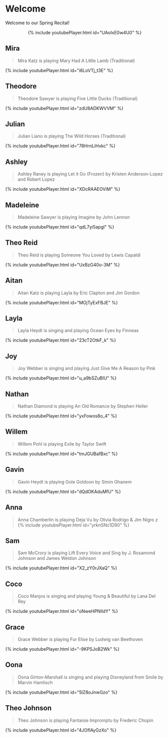 # Welcome

Welcome to our Spring Recital!

<p align="center">
{% include youtubePlayer.html id="UAoIxE0w4U0" %}
</p>

## Mira
> Mira Katz is playing Mary Had A Little Lamb (Traditional)

{% include youtubePlayer.html id="i6LoVTj_t3E" %}

## Theodore
> Theodore Sawyer is playing Five Little Ducks (Traditional)

{% include youtubePlayer.html id="zdU8ADKWVVM" %}

## Julian
> Julian Liano is playing The Wild Horses (Traditional)

{% include youtubePlayer.html id="78HrnLiHxkc" %}

## Ashley
> Ashley Raney is playing Let it Go (Frozen) by Kristen Anderson-Lopez and Robert Lopez

{% include youtubePlayer.html id="XDcRAAEOViM" %}

## Madeleine
> Madeleine Sawyer is playing Imagine by John Lennon

{% include youtubePlayer.html id="qdL7yi5apgI" %}

## Theo Reid
> Theo Reid is playing Someone You Loved by Lewis Capaldi

{% include youtubePlayer.html id="UxBzG40o-3M" %}

## Aitan
> Aitan Katz is playing Layla by Eric Clapton and Jim Gordon

{% include youtubePlayer.html id="MOjTyExFBJE" %}

## Layla
> Layla Heydt is singing and playing Ocean Eyes by Finneas

{% include youtubePlayer.html id="23cT2OtkF_k" %}

## Joy
> Joy Webber is singing and playing Just Give Me A Reason by Pink

{% include youtubePlayer.html id="u_a9bSZuBIU" %}

## Nathan
> Nathan Diamond is playing An Old Romance by Stephen Heller

{% include youtubePlayer.html id="yxFowos8o_4" %}

## Willem
> Willem Pohl is playing Exile by Taylor Swift

{% include youtubePlayer.html id="tmJGUBafBxc" %}

## Gavin
> Gavin Heydt is playing Gole Goldoon by Simin Ghanem

{% include youtubePlayer.html id="dQdOKAduMfU" %}

## Anna
> Anna Chamberlin is playing Deja Vu by Olivia Rodrigo & Jim Nigro
z
{% include youtubePlayer.html id="yrknSNc1D90" %}

## Sam
> Sam McCrory is playing Lift Every Voice and Sing by J. Rosamond Johnson and James Weldon Johnson

{% include youtubePlayer.html id="X2_zY0rJXaQ" %}

## Coco
> Coco Manjos is singing and playing Young & Beautiful by Lana Del Rey

{% include youtubePlayer.html id="oNweHPNlIdY" %}

## Grace
> Grace Webber is playing Fur Elise by Ludwig van Beethoven

{% include youtubePlayer.html id="-9KPSJoB2Wk" %}

## Oona
> Oona Girton-Marshall is singing and playing Disneyland from Smile by Marvin Hamlisch

{% include youtubePlayer.html id="5lZ8oJnwGzo" %}

## Theo Johnson
> Theo Johnson is playing Fantaisie Impromptu by Frederic Chopin

{% include youtubePlayer.html id="4JOfIAyGzXo" %}
